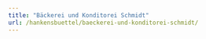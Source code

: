 ```yaml
---
title: "Bäckerei und Konditorei Schmidt"
url: /hankensbuettel/baeckerei-und-konditorei-schmidt/
---
```

